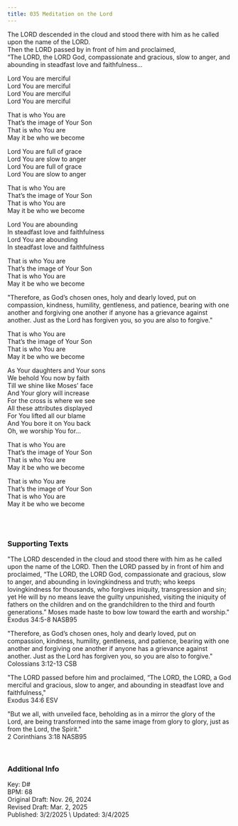 ```yaml
---
title: 035 Meditation on the Lord
---
```


The LORD descended in the cloud and stood there with him as he called upon the name of the LORD. \
Then the LORD passed by in front of him and proclaimed, \
“The LORD, the LORD God, compassionate and gracious, slow to anger, and abounding in steadfast love and faithfulness...

Lord You are merciful \
Lord You are merciful \
Lord You are merciful \
Lord You are merciful

That is who You are \
That’s the image of Your Son \
That is who You are \
May it be who we become

Lord You are full of grace \
Lord You are slow to anger \
Lord You are full of grace \
Lord You are slow to anger
 
That is who You are \
That’s the image of Your Son \
That is who You are \
May it be who we become

Lord You are abounding \
In steadfast love and faithfulness \
Lord You are abounding \
In steadfast love and faithfulness

That is who You are \
That’s the image of Your Son \
That is who You are \
May  it be who we become
	
"Therefore, as God’s chosen ones, holy and dearly loved, put on compassion, kindness, humility, gentleness, and patience, bearing with one another and forgiving one another if anyone has a grievance against another. Just as the Lord has forgiven you, so you are also to forgive."

That is who You are \
That’s the image of Your Son \
That is who You are \
May it be who we become
  
As Your daughters and Your sons \
We behold You now by faith \
Till we shine like Moses’ face \
And Your glory will increase \
For the cross is where we see \
All these attributes displayed \
For You lifted all our blame \
And You bore it on You back \
Oh, we worship You for...

That is who You are \
That’s the image of Your Son \
That is who You are \
May it be who we become

That is who You are \
That’s the image of Your Son \
That is who You are \
May it be who we become


<br /> 

### Supporting Texts ###

"The LORD descended in the cloud and stood there with him as he called upon the name of the LORD. 
Then the LORD passed by in front of him and proclaimed, “The LORD, the LORD God, compassionate and gracious, slow to anger, and abounding in lovingkindness and truth; 
who keeps lovingkindness for thousands, who forgives iniquity, transgression and sin; yet He will by no means leave the guilty unpunished, visiting the iniquity of fathers on the children and on the grandchildren to the third and fourth generations.” 
Moses made haste to bow low toward the earth and worship." \
Exodus 34:5-8 NASB95


"Therefore, as God’s chosen ones, holy and dearly loved, put on compassion, kindness, humility, gentleness, and patience, bearing with one another and forgiving one another if anyone has a grievance against another. Just as the Lord has forgiven you, so you are also to forgive." \
Colossians 3:12-13 CSB


"The LORD passed before him and proclaimed, “The LORD, the LORD, a God merciful and gracious, slow to anger, and abounding in steadfast love and faithfulness," \
Exodus 34:6 ESV

"But we all, with unveiled face, beholding as in a mirror the glory of the Lord, are being transformed into the same image from glory to glory, just as from the Lord, the Spirit." \
2 Corinthians 3:18 NASB95

<br />

### Additional Info

Key: D# \
BPM: 68 \
Original Draft: Nov. 26, 2024 \
Revised Draft: Mar. 2, 2025 \
Published: 3/2/2025 \ 
Updated: 3/4/2025

